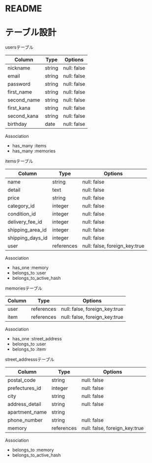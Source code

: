 # README

# テーブル設計

usersテーブル

| Column     | Type    | Options      |
| ---------- | ------- | ------------ |
| nickname   | string  | null: false  |
| email      | string  | null: false  |
| password   | string  | null: false  |
| first_name | string  | null: false  |
| second_name| string  | null: false  |
| first_kana | string  | null: false  |
| second_kana| string  | null: false  |
| birthday   | date    | null: false  |

Association

- has_many :items
- has_many :memories

itemsテーブル

| Column          | Type        | Options                       |
| --------------- | ----------- | ----------------------------- |
| name            | string      | null: false                   |
| detail          | text        | null: false                   |
| price           | string      | null: false                   |
| category_id     | integer     | null: false                   |
| condition_id    | integer     | null: false                   |
| delivery_fee_id | integer     | null: false                   |
| shipping_area_id| integer     | null: false                   |
| shipping_days_id| integer     | null: false                   |
| user            | references  | null: false, foreign_key:true |

Association

- has_one :memory
- belongs_to :user
- belongs_to_active_hash 

memoriesテーブル

| Column          | Type         | Options                       |
| --------------- | ------------ | ----------------------------- |
| user            | references   | null: false, foreign_key:true |
| item            | references   | null: false, foreign_key:true |

Association

- has_one :street_address
- belongs_to :user
- belongs_to :item

street_addresssテーブル

| Column          | Type         | Options                       |
| --------------- | ------------ | ----------------------------- |
| postal_code     | string       | null: false                   |
| prefectures_id  | integer      | null: false                   |
| city            | string       | null: false                   |
| address_detail  | string       | null: false                   |
| apartment_name  | string       |                               |
| phone_number    | string       | null: false                   |
| memory          | references   | null: false, foreign_key:true |

Association

- belongs_to :memory
- belongs_to_active_hash




